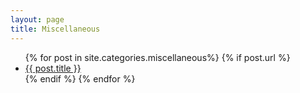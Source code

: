 ```yaml
---
layout: page
title: Miscellaneous
---
```


<ul>
  {% for post in site.categories.miscellaneous%}
    {% if post.url %}
        <li><a href="{{ post.url }}">{{ post.title }}</a></li>
    {% endif %}
  {% endfor %}
</ul>

